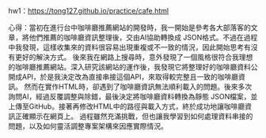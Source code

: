 hw1：https://tong127.github.io/practice/cafe.html

心得：當初在進行台中咖啡廳推薦網站的開發時，我一開始是參考各大部落客的文章，將他們推薦的咖啡廳資訊整理後，交由AI協助轉換成 JSON格式。不過在過程中我發現，這樣收集來的資料很容易出現重複或不一致的情況，因此開始思考有沒有更好的解決方式。
後來我在網路上搜尋時，意外發現了一個風格很符合我理想的咖啡廳推薦網站。深入研究該網站的運作後，我發現它將整理好的咖啡廳資料公開成API，於是我決定改為直接串接這個API，來取得較完整且一致的咖啡廳資訊。
然而在實作HTML時，卻遇到了咖啡廳資訊無法順利載入的問題。後來多次詢問AI，經過反覆調整與除錯，最後決定將咖啡廳資料轉換為靜態 JSON檔案，並上傳至GitHub。接著再修改HTML中的路徑與載入方式，終於成功地讓咖啡廳資訊正確顯示在網頁上。
過程雖然充滿挑戰，但也讓我學習到如何處理資料串接的問題，以及如何靈活調整專案架構來因應實際情況。